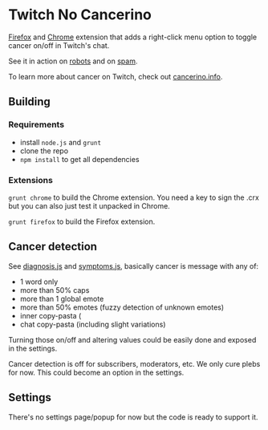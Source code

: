 # Twitch No Cancerino

[Firefox](https://addons.mozilla.org/en-US/firefox/addon/twitch-no-cancerino/?src=github) and
[Chrome](https://chrome.google.com/webstore/detail/twitch-no-cancerino/keojkpedpfobepecfbdimdcaibpacdfi) extension
that adds a right-click menu option to toggle cancer on/off in Twitch's chat.

See it in action on [robots](https://gyazo.com/bd5a118c2ff7e207e01ef1a43a4b8d7b) and on [spam](https://gyazo.com/1baf918ad4eb32762189b09cea6b1e06).

To learn more about cancer on Twitch, check out [cancerino.info](http://cancerino.info).

## Building

### Requirements

- install ```node.js``` and ```grunt```
- clone the repo
- ```npm install``` to get all dependencies

### Extensions

```grunt chrome``` to build the Chrome extension. You need a key to sign the .crx but you can also just test it unpacked in Chrome.

```grunt firefox``` to build the Firefox extension.

## Cancer detection

See [diagnosis.js](code/js/modules/diagnosis.js) and [symptoms.js](code/js/modules/symptoms.js), basically cancer is message with any of:

- 1 word only
- more than 50% caps
- more than 1 global emote
- more than 50% emotes (fuzzy detection of unknown emotes)
- inner copy-pasta (
- chat copy-pasta (including slight variations)

Turning those on/off and altering values could be easily done and exposed in the settings.

Cancer detection is off for subscribers, moderators, etc. We only cure plebs for now. This could become an option in the settings.

## Settings

There's no settings page/popup for now but the code is ready to support it.
